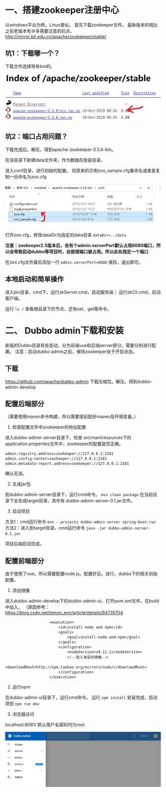 # 一、搭建zookeeper注册中心
以windows平台为例，Linux类似。
首先下载zookeeper文件。
最新版本的相比之前老版本有许多需要注意的坑点。  
http://mirror.bit.edu.cn/apache/zookeeper/stable/

## 坑1：下载哪一个？

下载文件选择带有bin的。

![下载文件选择bin](./images/1.jpg)

## 坑2：端口占用问题？

下载完成后，解压，得到apache-zookeeper-3.5.6-bin。 

在该目录下新建data文件夹，作为数据存放是目录。

进入conf目录，进行初始的配置。
将原来的示例zoo_sample.cfg重命名或者是复制一份命名为zoo.cfg

![img](./images/2修改conf.jpg)

打开zoo.cfg，修改dataDir为指定的data目录 `dataDir=../data` 

**注意：zookeeper2.5版本后，会有个admin.serverPort默认占用8080端口，所以会导致启动dubbo等项目时，会报错端口被占用。所以此处指定一个端口**

在zoo.cfg文件最后添加一行 `admin.serverPort=8888` 
保存，退出即可。

## 本地启动和简单操作

进入bin目录，cmd下，运行zkServer.cmd，启动服务端；
运行zkCli.cmd，启动客户端。

运行 `ls /` 查看根目录下的节点，还有set、get等命令。

# 二、 Dubbo admin下载和安装

新版的Dubbo目录有些变动，分为前端vue和后端server部分。需要分别进行配置。
注意：启动dubbo admin之前，保持zookeeper处于开启状态。

## 下载

https://github.com/apache/dubbo-admin
下载压缩包，解压。得到dubbo-admin-develop

## 配置后端部分

（需要使用maven命令构建，所以需要提前配好maven及环境变量。）

1. 检查配置文件中zookeeper的地址配置

进入dubbo-admin-server目录下，检查
src\main\resources下的application.properties文件中，zookeeper的配置是否正确。

``` 
admin.registry.address=zookeeper://127.0.0.1:2181
admin.config-center=zookeeper://127.0.0.1:2181
admin.metadata-report.address=zookeeper://127.0.0.1:2181
```

确认无误。

2. 生成jar包

到dubbo-admin-server目录下，运行cmd命令。 `mvn clean package` 
在当前目录下会生成target目录，其中有
dubbo-admin-server-0.1.jar文件。

3. 启动项目

方法1：cmd运行命令 `mvn --projects dubbo-admin-server spring-boot:run ` 
方法2：进入到target目录，cmd运行命令 `java -jar dubbo-admin-server-0.1.jar` 

项目后端启动完成。

## 配置前端部分

由于使用了vue，所以需要配置node.js。配置好后，进行，dubbo下的相关初始配置。

1. 添加镜像

进入dubbo-admin-develop下的dubbo-admin-ui，打开pom.xml文件，在build中加入。
（原因参考：https://blog.csdn.net/lemon_enir/article/details/94735704

``` 
                    <execution>
                        <id>install node and npm</id>
                        <goals>
                            <goal>install-node-and-npm</goal>
                        </goals>
                        <configuration>
                            <nodeVersion>v9.11.1</nodeVersion>
							<!--加入淘宝的镜像-->							
							<downloadRoot>http://npm.taobao.org/mirrors/node/</downloadRoot>
                        </configuration>
                    </execution>
```

2. 运行npm

在dubbo-admin-ui目录下，运行cmd命令。
运行 `npm install` 
安装完成，启动项目 `npm run dev` 

3. 浏览器访问

localhost:8081/
默认用户名密码均为root

![dubbo前端页面](./images/3dubbo前端页面.jpg)

